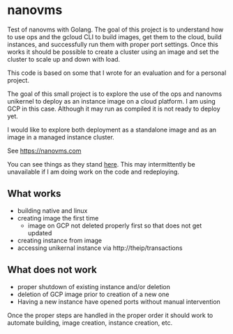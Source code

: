 # nanovms
Test of nanovms with Golang. The goal of this project is to understand how to
use ops and the gcloud CLI to build images, get them to the cloud, build
instances, and successfully run them with proper port settings. Once this works
it should be possible to create a cluster using an image and set the cluster to
scale up and down with load.

This code is based on some that I wrote for an evaluation and for a personal project.

The goal of this small project is to explore the use of the ops and nanovms
unikernel to deploy as an instance image on a cloud platform. I am using GCP in
this case. Although it may run as compiled it is not ready to deploy yet.

I would like to explore both deployment as a standalone image and as an image in
a managed instance cluster.

See https://nanovms.com

You can see things as they stand [here](http://35.211.243.30:8000). This may
intermittently be unavailable if I am doing work on the code and redeploying.

## What works

- building native and linux
- creating image the first time
  - image on GCP not deleted properly first so that does not get updated
- creating instance from image
- accessing unikernal instance via http://theip/transactions

## What does not work

- proper shutdown of existing instance and/or deletion
- deletion of GCP image prior to creation of a new one
- Having a new instance have opened ports without manual intervention

Once the proper steps are handled in the proper order it should work to automate
building, image creation, instance creation, etc.